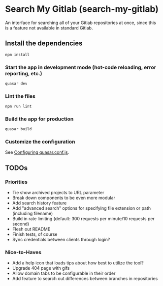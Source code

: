 # Search My Gitlab (search-my-gitlab)

An interface for searching all of your Gitlab repositories at once, since this is a feature not available in standard Gitlab.

## Install the dependencies

```bash
npm install
```

### Start the app in development mode (hot-code reloading, error reporting, etc.)

```bash
quasar dev
```

### Lint the files

```bash
npm run lint
```

### Build the app for production

```bash
quasar build
```

### Customize the configuration

See [Configuring quasar.conf.js](https://v1.quasar.dev/quasar-cli/quasar-conf-js).

## TODOs

### Priorities

-   Tie show archived projects to URL parameter
-   Break down components to be even more modular
-   Add search history feature
-   Add "advanced search" options for specifying file extension or path (including filename)
-   Build in rate limiting (default: 300 requests per minute/10 requests per second)
-   Flesh out README
-   Finish tests, of course
-   Sync credentials between clients through login?

### Nice-to-Haves

-   Add a help icon that loads tips about how best to utilize the tool?
-   Upgrade 404 page with gifs
-   Allow domain tabs to be configurable in their order
-   Add feature to search out differences between branches in repositories
